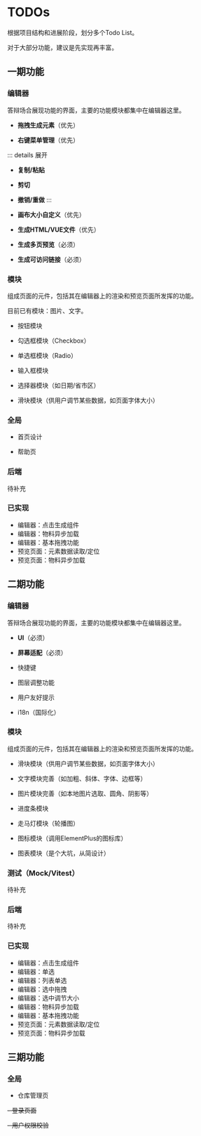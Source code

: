 # TODOs
根据项目结构和进展阶段，划分多个Todo List。

对于大部分功能，建议是先实现再丰富。

## 一期功能

### 编辑器
答辩场合展现功能的界面，主要的功能模块都集中在编辑器这里。


- **拖拽生成元素**（优先）

- **右键菜单管理**（优先）

::: details 展开

  - **复制/粘贴**

  - **剪切**

  - **撤销/重做**
:::

- **画布大小自定义**（优先）

- **生成HTML/VUE文件**（优先）

- **生成多页预览**（必须）

- **生成可访问链接**（必须）

### 模块
组成页面的元件，包括其在编辑器上的渲染和预览页面所发挥的功能。

目前已有模块：图片、文字。

- 按钮模块

- 勾选框模块（Checkbox）

- 单选框模块（Radio）

- 输入框模块

- 选择器模块（如日期/省市区）

- 滑块模块（供用户调节某些数据，如页面字体大小）

### 全局

- 首页设计

- 帮助页

### 后端

待补充

### 已实现
- 编辑器：点击生成组件
- 编辑器：物料异步加载
- 编辑器：基本拖拽功能
- 预览页面：元素数据读取/定位
- 预览页面：物料异步加载

## 二期功能

### 编辑器
答辩场合展现功能的界面，主要的功能模块都集中在编辑器这里。

- **UI**（必须）

- **屏幕适配**（必须）

- 快捷键

- 图层调整功能

- 用户友好提示

- i18n（国际化）

### 模块
组成页面的元件，包括其在编辑器上的渲染和预览页面所发挥的功能。

- 滑块模块（供用户调节某些数据，如页面字体大小）

- 文字模块完善（如加粗、斜体、字体、边框等）

- 图片模块完善（如本地图片选取、圆角、阴影等）

- 进度条模块

- 走马灯模块（轮播图）

- 图标模块（调用ElementPlus的图标库）

- 图表模块（是个大坑，从简设计）

### 测试（Mock/Vitest）

待补充

### 后端

待补充

### 已实现
- 编辑器：点击生成组件
- 编辑器：单选
- 编辑器：列表单选
- 编辑器：选中拖拽
- 编辑器：选中调节大小
- 编辑器：物料异步加载
- 编辑器：基本拖拽功能
- 预览页面：元素数据读取/定位
- 预览页面：物料异步加载

## 三期功能

### 全局

- 仓库管理页

~~- 登录页面~~

~~- 用户权限校验~~
